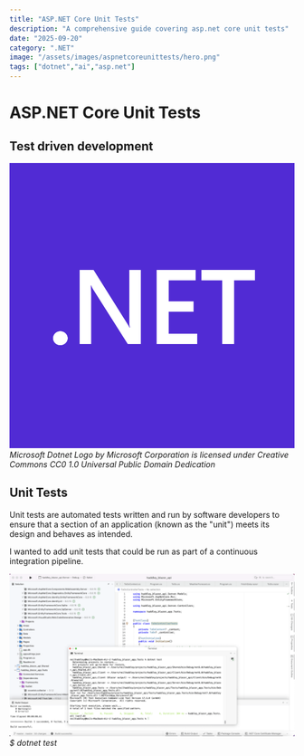 ```yaml
---
title: "ASP.NET Core Unit Tests"
description: "A comprehensive guide covering asp.net core unit tests"
date: "2025-09-20"
category: ".NET"
image: "/assets/images/aspnetcoreunittests/hero.png"
tags: ["dotnet","ai","asp.net"]
---
```


# ASP.NET Core Unit Tests

## Test driven development

![](/assets/images/aspnetcoreunittests/net-logo.svg)
*Microsoft Dotnet Logo by Microsoft Corporation is licensed under Creative Commons CC0 1.0 Universal Public Domain Dedication*


## Unit Tests

Unit tests are automated tests written and run by software developers to ensure that a section of an application (known as the "unit") meets its design and behaves as intended.

I wanted to add unit tests that could be run as part of a continuous integration pipeline.

![](/assets/images/aspnetcoreunittests/screen-shot-2023-03-26-at-10.49.22-am-1536x877.png)
*$ dotnet test*
